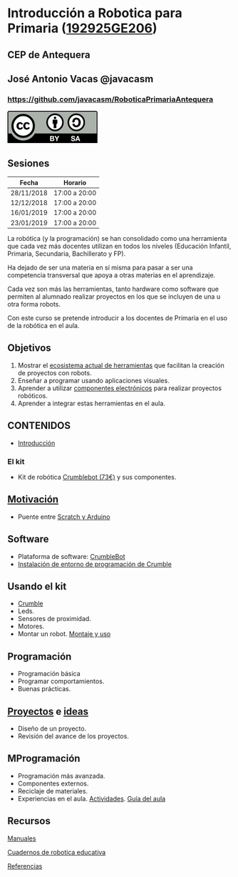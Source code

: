 # Introducción a Robotica para Primaria ([192925GE206](https://www.juntadeandalucia.es/educacion/seneca/seneca/jsp/gestionactividades/DetActForPub.jsp?X_EDIACTFOR=183756))


## CEP de Antequera


## José Antonio Vacas @javacasm

### https://github.com/javacasm/RoboticaPrimariaAntequera


![Licencia CC](./images/Licencia_CC_peque.png)

## Sesiones 

|Fecha|Horario|
|---|---|
|28/11/2018|17:00 a 20:00|
|12/12/2018|17:00 a 20:00|
|16/01/2019|17:00 a 20:00|
|23/01/2019|17:00 a 20:00|

La robótica (y la programación) se han consolidado como una herramienta que cada vez más docentes utilizan en todos los niveles (Educación Infantil, Primaria, Secundaria, Bachillerato y FP). 

Ha dejado de ser una materia en sí misma para pasar a ser una competencia transversal que apoya a otras materias en el aprendizaje. 

Cada vez son más las herramientas, tanto hardware como software que permiten al alumnado realizar proyectos en los que se incluyen de una u otra forma robots. 

Con este curso se pretende introducir a los docentes de Primaria en el uso de la robótica en el aula. 

## Objetivos

1. Mostrar el [ecosistema actual de herramientas](./Alternativas.md) que facilitan la creación de proyectos con robots. 
2. Enseñar a programar usando aplicaciones visuales. 
3. Aprender a utilizar [componentes electrónicos](./Componentes.md) para realizar proyectos robóticos. 
4. Aprender a integrar estas herramientas en el aula.


## CONTENIDOS

* [Introducción](./presentacion.md)

### El kit
* Kit de robótica [Crumblebot (73€)](https://complubot.com/shop/kits/993-kit-crumblebot-pilas-alcalinas-y-caja-individual-2016000000146.html) y sus componentes.

## [Motivación](./Motivacion.md)
* Puente entre [Scratch y Arduino](http://www.complubot.com/docu/Crumble/Crumble_Getting_Starter_Guide_es_03_2015.pdf)

## Software
* Plataforma de software: [CrumbleBot](http://complubot.com/inicio/proyectos/swr/)
* [Instalación de entorno de programación de Crumble](http://complubot.com/inicio/proyectos/swr/crumble/software-crumble/)

## Usando el kit
* [Crumble](http://complubot.com/inicio/proyectos/swr/crumble/)
* Leds.
* Sensores de proximidad.
* Motores.
* Montar un robot. [Montaje y uso](http://complubot.com/inicio/proyectos/swr/swr-robots/swr-robotscrumblebot-guia-de-montaje-y-uso/)

## Programación
* Programación básica
* Programar comportamientos.
* Buenas prácticas.

## [Proyectos](./Proyectos.md) e [ideas](./Ideas.md)
* Diseño de un proyecto.
* Revisión del avance de los proyectos.

## MProgramación
* Programación más avanzada.
* Componentes externos.
* Reciclaje de materiales.
* Experiencias en el aula. [Actividades](http://complubot.com/inicio/proyectos/swr/actividades/). [Guía del aula](http://complubot.com/inicio/recursos/recursos-educacion/actividades-lomce/)



## Recursos

[Manuales](http://complubot.com/inicio/proyectos/swr/manuales/)

[Cuadernos de robotica educativa](http://complubot.com/inicio/proyectos/cdare/)

[Referencias](./Referencias.md)


